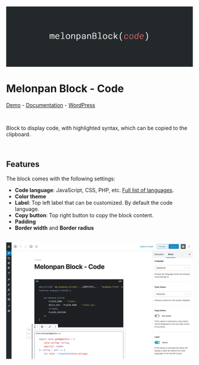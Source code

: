 ![Banner Image](assets-repo/banner-1544x500.png)

# Melonpan Block - Code

[Demo](https://gutenberg-showcase.melonpan.io/melonpan-block-code) - [Documentation](https://melonpan.io/wordpress-plugins/melonpan-block-code) - [WordPress](https://wordpress.org/plugins/melonpan-block-code)

<br />

Block to display code, with highlighted syntax, which can be copied to the clipboard.

<br />

## Features

The block comes with the following settings:

- **Code language**: JavaScript, CSS, PHP, etc. [Full list of languages](https://prismjs.com/#languages-list).
- **Color theme**
- **Label**: Top left label that can be customized. By default the code language.
- **Copy button**: Top right button to copy the block content.
- **Padding**
- **Border width** and **Border radius**

<br />

<img src="assets-repo/screenshot-1.jpg" width="700px" alt="Block settings panel" />
